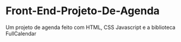 # Front-End-Projeto-De-Agenda
Um projeto de agenda feito com HTML, CSS Javascript e a biblioteca FullCalendar
